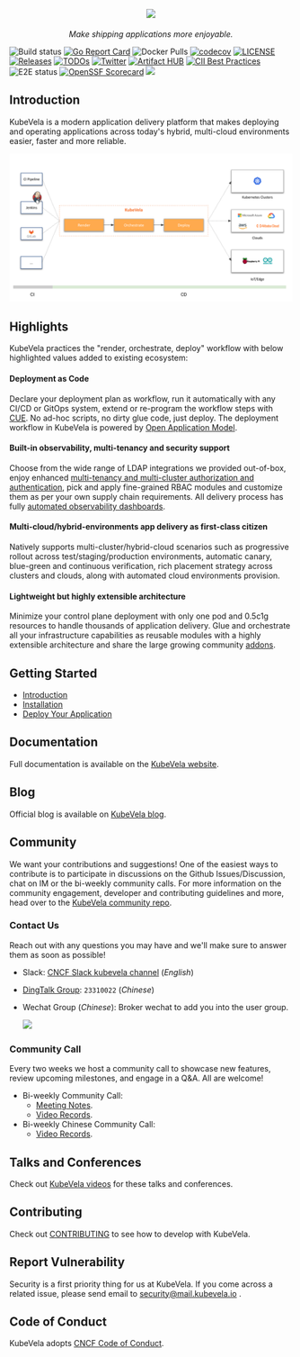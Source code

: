 <div style="text-align: center">
  <p align="center">
    <img src="https://raw.githubusercontent.com/kubevela/kubevela.io/main/docs/resources/KubeVela-03.png">
    <br><br>
    <i>Make shipping applications more enjoyable.</i>
  </p>
</div>

![Build status](https://github.com/kubevela/kubevela/workflows/Go/badge.svg)
[![Go Report Card](https://goreportcard.com/badge/github.com/kubevela/kubevela)](https://goreportcard.com/report/github.com/kubevela/kubevela)
![Docker Pulls](https://img.shields.io/docker/pulls/oamdev/vela-core)
[![codecov](https://codecov.io/gh/kubevela/kubevela/branch/master/graph/badge.svg)](https://codecov.io/gh/kubevela/kubevela)
[![LICENSE](https://img.shields.io/github/license/kubevela/kubevela.svg?style=flat-square)](/LICENSE)
[![Releases](https://img.shields.io/github/release/kubevela/kubevela/all.svg?style=flat-square)](https://github.com/kubevela/kubevela/releases)
[![TODOs](https://img.shields.io/endpoint?url=https://api.tickgit.com/badge?repo=github.com/kubevela/kubevela)](https://www.tickgit.com/browse?repo=github.com/kubevela/kubevela)
[![Twitter](https://img.shields.io/twitter/url?style=social&url=https%3A%2F%2Ftwitter.com%2Foam_dev)](https://twitter.com/oam_dev)
[![Artifact HUB](https://img.shields.io/endpoint?url=https://artifacthub.io/badge/repository/kubevela)](https://artifacthub.io/packages/search?repo=kubevela)
[![CII Best Practices](https://bestpractices.coreinfrastructure.org/projects/4602/badge)](https://bestpractices.coreinfrastructure.org/projects/4602)
![E2E status](https://github.com/kubevela/kubevela/workflows/E2E%20Test/badge.svg)
[![OpenSSF Scorecard](https://api.securityscorecards.dev/projects/github.com/kubevela/kubevela/badge)](https://api.securityscorecards.dev/projects/github.com/kubevela/kubevela)
[![](https://img.shields.io/badge/KubeVela-Check%20Your%20Contribution-orange)](https://opensource.alibaba.com/contribution_leaderboard/details?projectValue=kubevela)

## Introduction

KubeVela is a modern application delivery platform that makes deploying and operating applications across today's hybrid, multi-cloud environments easier, faster and more reliable.

![kubevela](docs/resources/what-is-kubevela.png)

## Highlights

KubeVela practices the "render, orchestrate, deploy" workflow with below highlighted values added to existing ecosystem:

#### **Deployment as Code**

Declare your deployment plan as workflow, run it automatically with any CI/CD or GitOps system, extend or re-program the workflow steps with [CUE](https://cuelang.org/).
No ad-hoc scripts, no dirty glue code, just deploy. The deployment workflow in KubeVela is powered by [Open Application Model](https://oam.dev/).

#### **Built-in observability, multi-tenancy and security support**

Choose from the wide range of LDAP integrations we provided out-of-box, enjoy enhanced [multi-tenancy and multi-cluster authorization and authentication](https://kubevela.net/docs/platform-engineers/auth/advance),
pick and apply fine-grained RBAC modules and customize them as per your own supply chain requirements.
All delivery process has fully [automated observability dashboards](https://kubevela.net/docs/platform-engineers/operations/observability).

#### **Multi-cloud/hybrid-environments app delivery as first-class citizen**

Natively supports multi-cluster/hybrid-cloud scenarios such as progressive rollout across test/staging/production environments,
automatic canary, blue-green and continuous verification, rich placement strategy across clusters and clouds,
along with automated cloud environments provision.

#### **Lightweight but highly extensible architecture**

Minimize your control plane deployment with only one pod and 0.5c1g resources to handle thousands of application delivery.
Glue and orchestrate all your infrastructure capabilities as reusable modules with a highly extensible architecture
and share the large growing community [addons](https://kubevela.net/docs/reference/addons/overview).

## Getting Started

* [Introduction](https://kubevela.io/docs)
* [Installation](https://kubevela.io/docs/install)
* [Deploy Your Application](https://kubevela.io/docs/quick-start)

## Documentation

Full documentation is available on the [KubeVela website](https://kubevela.io/).

## Blog

Official blog is available on [KubeVela blog](https://kubevela.io/blog).

## Community

We want your contributions and suggestions!
One of the easiest ways to contribute is to participate in discussions on the Github Issues/Discussion, chat on IM or the bi-weekly community calls.
For more information on the community engagement, developer and contributing guidelines and more, head over to the [KubeVela community repo](https://github.com/kubevela/community).

### Contact Us

Reach out with any questions you may have and we'll make sure to answer them as soon as possible!

- Slack:  [CNCF Slack kubevela channel](https://cloud-native.slack.com/archives/C01BLQ3HTJA) (*English*)
- [DingTalk Group](https://page.dingtalk.com/wow/dingtalk/act/en-home): `23310022` (*Chinese*)
- Wechat Group (*Chinese*): Broker wechat to add you into the user group.
 
  <img src="https://static.kubevela.net/images/barnett-wechat.jpg" width="200" />

### Community Call

Every two weeks we host a community call to showcase new features, review upcoming milestones, and engage in a Q&A. All are welcome!

- Bi-weekly Community Call:
  - [Meeting Notes](https://docs.google.com/document/d/1nqdFEyULekyksFHtFvgvFAYE-0AMHKoS3RMnaKsarjs).
  - [Video Records](https://www.youtube.com/channel/UCSCTHhGI5XJ0SEhDHVakPAA/videos).
- Bi-weekly Chinese Community Call:
  - [Video Records](https://space.bilibili.com/180074935/channel/seriesdetail?sid=1842207).

## Talks and Conferences

Check out [KubeVela videos](https://kubevela.io/videos/talks/en/oam-dapr) for these talks and conferences.

## Contributing

Check out [CONTRIBUTING](https://kubevela.io/docs/contributor/overview) to see how to develop with KubeVela.

## Report Vulnerability

Security is a first priority thing for us at KubeVela. If you come across a related issue, please send email to security@mail.kubevela.io .

## Code of Conduct

KubeVela adopts [CNCF Code of Conduct](https://github.com/cncf/foundation/blob/master/code-of-conduct.md).
